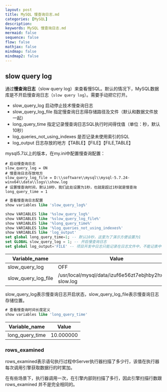 ```yaml
---
layout: post
title: MySQL 慢查询日志.md
categories: [MySQL]
description: 
keywords: MySQL 慢查询日志.md
mermaid: false
sequence: false
flow: false
mathjax: false
mindmap: false
mindmap2: false
---
```

## slow query log

通过**慢查询日志**（slow query log）来查看慢SQL。默认的情况下，MySQL数据库是不开启慢查询日志（`slow query log`）。需要手动把它打开。

- slow_query_log 启动停止技术慢查询日志
- slow_query_log_file 指定慢查询日志得存储路径及文件（默认和数据文件放一起）
- long_query_time 指定记录慢查询日志SQL执行时间得伐值（单位：秒，默认10秒）
- log_queries_not_using_indexes 是否记录未使用索引的SQL
- log_output 日志存放的地方【TABLE】【FILE】【FILE,TABLE】



mysql5.7以上的版本，在my.ini中配置慢查询配置：

```shell
# 启动慢查询日志
slow_query_log = ON
# 慢查询日志存放地方
slow_query_log_file = D:\\software\\mysql\\mysql-5.7.24-winx64\\data\\logs\\show.log
# 设置慢查询时间，默认10秒，我们此处设置为1秒，也就是超过1秒就是慢查询
long_query_time = 1
```



```sql
# 查看慢查询日志配置
show variables like 'slow_query_log%'

show VARIABLES like '%slow_query_log%'
show VARIABLES like '%slow_query_log_file%'
show VARIABLES like '%long_query_time%'
show VARIABLES like '%log_queries_not_using_indexes%'
show VARIABLES like 'log_output'
set global long_query_time=1; -- 默认10秒，这里为了演示方便设置为1
set GLOBAL slow_query_log = 1; -- 开启慢查询日志
set global log_output='FILE' -- 项目开发中日志只能记录在日志文件中，不能记表中
```



| Variable_name       | Value                                                  |
| ------------------- | ------------------------------------------------------ |
| slow_query_log      | OFF                                                    |
| slow_query_log_file | /usr/local/mysql/data/izuf6e56zt7ebjhby2hxboz-slow.log |



slow_query_log表示慢查询日志开启状态，slow_query_log_file表示慢查询日志存储位置。



```sql
# 查看慢查询时间长度定义
show variables like 'long_query_time'
```



| Variable_name   | Value     |
| --------------- | --------- |
| long_query_time | 10.000000 |





### rows_examined

rows_examined表示语句执行过程中Server执行器扫描了多少行，该值在执行器每次调用引擎获取数据行的时累加。

在有些场景下，执行器调用一次，在引擎内部则扫描了多行，因此引擎扫描行数跟 rows_examined 并不是完全相同的。